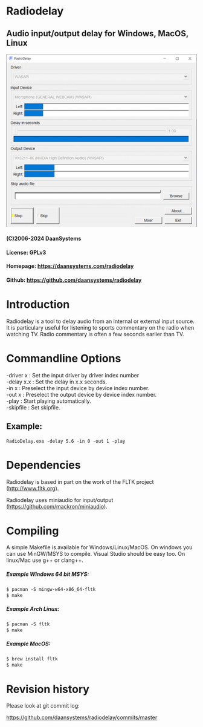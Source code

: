 # Radiodelay
## Audio input/output delay for Windows, MacOS, Linux

![Screenshot](radiodelay.gif)

#### (C)2006-2024 DaanSystems
#### License: GPLv3
#### Homepage: https://daansystems.com/radiodelay
#### Github: https://github.com/daansystems/radiodelay

# Introduction
Radiodelay is a tool to delay audio from an internal or external
input source. It is particulary useful for listening to sports commentary
on the radio when watching TV. Radio commentary is often a few
seconds earlier than TV.

# Commandline Options
-driver x : Set the input driver by driver index number<br/>
-delay x.x : Set the delay in x.x seconds.<br/>
-in x : Preselect the input device by device index number.<br/>
-out x : Preselect the output device by device index number.<br/>
-play : Start playing automatically.<br/>
-skipfile : Set skipfile.<br/>

## Example:
```
RadioDelay.exe -delay 5.6 -in 0 -out 1 -play
```

# Dependencies
Radiodelay is based in part on the work of the
FLTK project (http://www.fltk.org).

Radiodelay uses miniaudio for input/output (https://github.com/mackron/miniaudio).

# Compiling

A simple Makefile is available for Windows/Linux/MacOS. On windows you can use MinGW/MSYS to compile. Visual Studio should be easy too.
On linux/Mac use g++ or clang++.

##### Example Windows 64 bit MSYS:
```
$ pacman -S mingw-w64-x86_64-fltk
$ make
```
##### Example Arch Linux:
```
$ pacman -S fltk
$ make
```
##### Example MacOS:
```
$ brew install fltk
$ make
```
# Revision history

Please look at git commit log:

https://github.com/daansystems/radiodelay/commits/master
